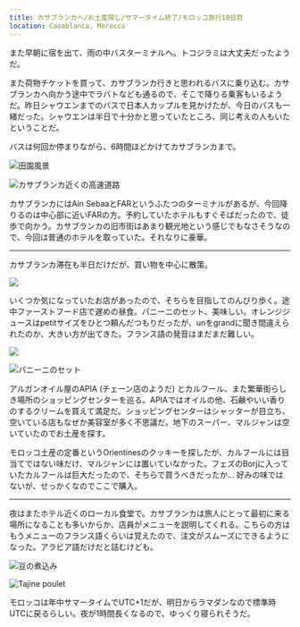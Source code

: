 ```yaml
---
title: カサブランカへ/お土産探し/サマータイム終了/モロッコ旅行10日目
location: Casablanca, Morocco
---
```


また早朝に宿を出て、雨の中バスターミナルへ。トコジラミは大丈夫だったようだ。

また荷物チケットを買って、カサブランカ行きと思われるバスに乗り込む。カサブランカへ向かう途中でラバトなども通るので、そこで降りる乗客もいるようだ。昨日シャウエンまでのバスで日本人カップルを見かけたが、今日のバスも一緒だった。シャウエンは半日で十分かと思っていたところ、同じ考えの人もいたということだ。

バスは何回か停まりながら、6時間ほどかけてカサブランカまで。

![田園風景](https://photos.old.apkas.net/medium/202403/20240309-175508.webp)

![カサブランカ近くの高速道路](https://photos.old.apkas.net/medium/202403/20240309-201809.webp)

カサブランカにはAin SebaaとFARというふたつのターミナルがあるが、今回降りるのは中心部に近いFARの方。予約していたホテルもすぐそばだったので、徒歩で向かう。カサブランカの旧市街はあまり観光地という感じでもなさそうなので、今回は普通のホテルを取っていた。それなりに豪華。

---

カサブランカ滞在も半日だけだが、買い物を中心に散策。

![](https://photos.old.apkas.net/medium/202403/20240309-223652.webp)

いくつか気になっていたお店があったので、そちらを目指してのんびり歩く。途中ファーストフード店で遅めの昼食。パニーニのセット、美味しい。オレンジジュースはpetitサイズをひとつ頼んだつもりだったが、unをgrandに聞き間違えられたのか、大きい方が出てきた。フランス語の発音はまだまだ難しい。

![](https://photos.old.apkas.net/medium/202403/20240309-225409.webp)

![パニーニのセット](https://photos.old.apkas.net/medium/202403/20240309-230116.webp)

アルガンオイル屋のAPIA (チェーン店のようだ) とカルフール、また繁華街らしき場所のショッピングセンターを巡る。APIAではオイルの他、石鹸やいい香りのするクリームを買えて満足だ。ショッピングセンターはシャッターが目立ち、空いている店もなぜか美容室が多く不思議だ。地下のスーパー、マルジャンは空いていたのでお土産を探す。

モロッコ土産の定番というOrientinesのクッキーを探したが、カルフールには目当てではない味だけ、マルジャンには置いていなかった。フェズのBorjに入っていたカルフールは巨大だったので、そちらで買うべきだったか... 好みの味ではないが、せっかくなのでここで購入。

---

夜はまたホテル近くのローカル食堂で。カサブランカは旅人にとって最初に来る場所になることも多いからか、店員がメニューを説明してくれる。こちらの方はもうメニューのフランス語くらいは覚えたので、注文がスムーズにできるようになった。アラビア語だけだと詰むけども。

![豆の煮込み](https://photos.old.apkas.net/medium/202403/20240310-040614.webp)

![Tajine poulet](https://photos.old.apkas.net/medium/202403/20240310-040628.webp)

モロッコは年中サマータイムでUTC+1だが、明日からラマダンなので標準時UTCに戻るらしい。夜が1時間長くなるので、ゆっくり寝られそうだ。
